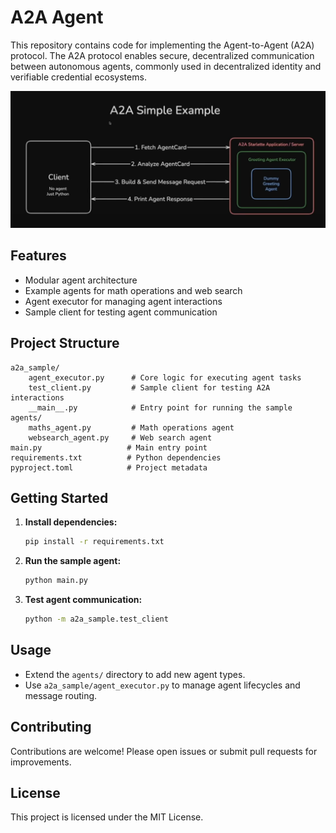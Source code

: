 # A2A Agent

This repository contains code for implementing the Agent-to-Agent (A2A) protocol. The A2A protocol enables secure, decentralized communication between autonomous agents, commonly used in decentralized identity and verifiable credential ecosystems.

![A2a flow](a2a_sample/flow.png)


## Features

- Modular agent architecture
- Example agents for math operations and web search
- Agent executor for managing agent interactions
- Sample client for testing agent communication

## Project Structure

```
a2a_sample/
    agent_executor.py      # Core logic for executing agent tasks
    test_client.py         # Sample client for testing A2A interactions
    __main__.py            # Entry point for running the sample
agents/
    maths_agent.py         # Math operations agent
    websearch_agent.py     # Web search agent
main.py                   # Main entry point
requirements.txt          # Python dependencies
pyproject.toml            # Project metadata
```

## Getting Started

1. **Install dependencies:**
   ```bash
   pip install -r requirements.txt
   ```

2. **Run the sample agent:**
   ```bash
   python main.py
   ```

3. **Test agent communication:**
   ```bash
   python -m a2a_sample.test_client
   ```

## Usage

- Extend the `agents/` directory to add new agent types.
- Use `a2a_sample/agent_executor.py` to manage agent lifecycles and message routing.

## Contributing

Contributions are welcome! Please open issues or submit pull requests for improvements.

## License

This project is licensed under the MIT License.
